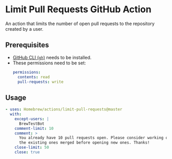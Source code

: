 # Limit Pull Requests GitHub Action

An action that limits the number of open pull requests to the repository created
by a user.

## Prerequisites

- [GitHub CLI (`gh`)](https://github.com/cli/cli) needs to be installed.
- These permissions need to be set:
  ```yaml
  permissions:
    contents: read
    pull-requests: write
  ```

## Usage

```yaml
- uses: Homebrew/actions/limit-pull-requests@master
  with:
    except-users: |
      BrewTestBot
    comment-limit: 10
    comment: >
      You already have 10 pull requests open. Please consider working on getting
      the existing ones merged before opening new ones. Thanks!
    close-limit: 50
    close: true
```
